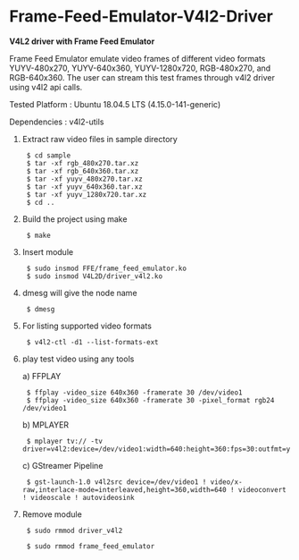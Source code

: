 # Frame-Feed-Emulator-V4l2-Driver

**V4L2 driver with Frame Feed Emulator**

Frame Feed Emulator emulate video frames of different video formats YUYV-480x270, YUYV-640x360, YUYV-1280x720, RGB-480x270, and RGB-640x360. The user can stream this test frames through v4l2 driver using v4l2 api calls.

Tested Platform : Ubuntu 18.04.5 LTS (4.15.0-141-generic)

Dependencies : v4l2-utils

1. Extract raw video files in sample directory

		$ cd sample
		$ tar -xf rgb_480x270.tar.xz
		$ tar -xf rgb_640x360.tar.xz
		$ tar -xf yuyv_480x270.tar.xz
		$ tar -xf yuyv_640x360.tar.xz
		$ tar -xf yuyv_1280x720.tar.xz
		$ cd ..

2. Build the project using make

		$ make

3. Insert module

		$ sudo insmod FFE/frame_feed_emulator.ko
		$ sudo insmod V4L2D/driver_v4l2.ko

4. dmesg will give the node name

		$ dmesg

5. For listing supported video formats

		$ v4l2-ctl -d1 --list-formats-ext

6. play test video using any tools

	a) FFPLAY
	
		$ ffplay -video_size 640x360 -framerate 30 /dev/video1
		$ ffplay -video_size 640x360 -framerate 30 -pixel_format rgb24 /dev/video1
	
	b) MPLAYER
		
		$ mplayer tv:// -tv driver=v4l2:device=/dev/video1:width=640:height=360:fps=30:outfmt=yuy2
		
	c) GStreamer Pipeline

     	$ gst-launch-1.0 v4l2src device=/dev/video1 ! video/x-raw,interlace-mode=interleaved,height=360,width=640 ! videoconvert ! videoscale ! autovideosink

7. Remove module
		
		$ sudo rmmod driver_v4l2

		$ sudo rmmod frame_feed_emulator
